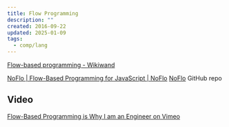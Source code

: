 ```yaml
---
title: Flow Programming
description: ""
created: 2016-09-22
updated: 2025-01-09
tags:
  - comp/lang
---
```


[Flow-based programming - Wikiwand](https://www.wikiwand.com/en/Flow-based_programming)

[NoFlo | Flow-Based Programming for JavaScript | NoFlo](http://noflojs.org/)
[NoFlo](https://github.com/noflo) GitHub repo

## Video

[Flow-Based Programming is Why I am an Engineer on Vimeo](https://vimeo.com/72855695)

